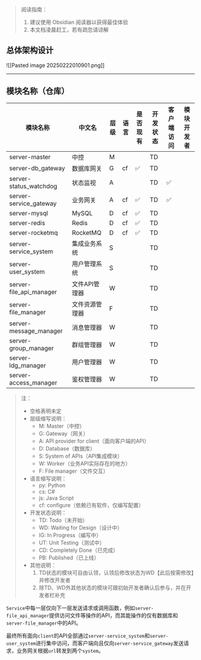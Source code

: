 > 阅读指南：
> 1. 建议使用 Obsidian 阅读器以获得最佳体验
> 2. 本文档凌晨赶工，若有疏忽请谅解
## 总体架构设计

![[Pasted image 20250222010901.png]]

---

## 模块名称（仓库）

| 模块名称                    | 中文名      | 层级  | 语言  | 是否现有 | 开发状态 | 客户端访问 | 模块开发者 |
| ----------------------- | -------- | --- | --- | ---- | ---- | ----- | ----- |
| server-master           | 中控       | M   |     |      | TD   |       |       |
| server-db_gateway       | 数据库网关    | G   | cf  | ✅    | TD   |       |       |
| server-status_watchdog  | 状态监视     | A   |     |      | TD   | ✅     |       |
| server-service_gateway  | 业务网关     | A   | cf  | ✅    | TD   | ✅     |       |
| server-mysql            | MySQL    | D   | cf  | ✅    | TD   |       |       |
| server-redis            | Redis    | D   | cf  | ✅    | TD   |       |       |
| server-rocketmq         | RocketMQ | D   | cf  | ✅    | TD   |       |       |
| server-service_system   | 集成业务系统   | S   |     |      | TD   |       |       |
| server-user_system      | 用户管理系统   | S   |     |      | TD   |       |       |
| server-file_api_manager | 文件API管理器 | W   |     |      | TD   |       |       |
| server-file_manager     | 文件资源管理器  | F   |     |      | TD   |       |       |
| server-message_manager  | 消息管理器    | W   |     |      | TD   |       |       |
| server-group_manager    | 群组管理器    | W   |     |      | TD   |       |       |
| server-ldg_manager      | 用户管理器    | W   |     |      | TD   |       |       |
| server-access_manager   | 鉴权管理器    | W   |     |      | TD   |       |       |
> 注：
> - 空格表明未定
> - 层级缩写说明：
> 	- M: Master（中控）
> 	- G: Gateway（网关）
> 	- A: API provider for client（面向客户端的API）
> 	- D: Database（数据库）
> 	- S: System of APIs（API集成模块）
> 	- W: Worker（业务API实际存在的地方）
> 	- F: File manager（文件交互）
> - 语言缩写说明：
> 	- py: Python
> 	- cs: C#
> 	- js: Java Script
> 	- cf: configure（依赖已有软件，仅编写配置）
> - 开发状态说明：
> 	- TD: Todo（未开始）
> 	- WD: Waiting for Design（设计中）
> 	- IG: In Progress（编写中）
> 	- UT: Unit Testing（测试中）
> 	- CD: Completely Done（已完成）
> 	- PB: Published（已上线）
> - 其他说明：
> 	1. TD状态的模块可自由认领，认领后修改状态为WD【此后按需修改】并修改开发者
> 	2. 除TD、WD外其他状态的模块可跟初始开发者确认后参与，并在开发者栏补充

`Service`中每一层仅向下一层发送请求或调用函数，例如`server-file_api_manager`提供访问文件等操作的API，而其能操作的仅有数据库和`server-file_manager`中的API。

最终所有面向`client`的API全部通过`server-service_system`和`server-user_system`进行集中访问，而客户端向且仅向`server-service_gateway`发送请求，业务网关根据`url`转发到两个`system`。